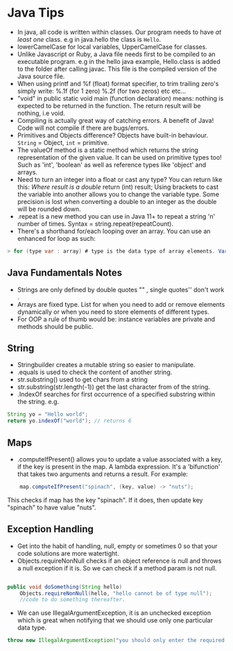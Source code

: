 Java Tips
=========

- In java, all code is written within classes. Our program needs to have *at least one* class. e.g in java.hello the class is `Hello`.
- lowerCamelCase for local variables, UpperCamelCase for classes.
- Unlike Javascript or Ruby, a Java file needs first to be compiled to an executable program. e.g
in the hello java example, Hello.class is added to the folder after calling javac. This file is the compiled version of the Java source file.
- When using printf and %f (float) format specifier, to trim trailing zero's simply write: %.1f (for 1 zero) %.2f (for two zeros) etc etc...
- "void" in public static void main (function declaration) means: nothing is expected to be returned in the function. The return result will be
nothing, i.e void.
- Compiling is actually great way of catching errors. A benefit of Java! Code will not compile if there are bugs/errors.
- Primitives and Objects difference? Objects have built-in behaviour. `String` = Object, `int` = primitive.
- The valueOf method is a static method which returns the string representation of the given value. It can be used on primitive types too! Such as 'int', 'boolean' as well as reference types like 'object' and arrays.
- Need to turn an integer into a float or cast any type? You can return like this: *Where result is a double* return (int) result; Using brackets to cast the variable into another allows you to change the variable type. Some precision is lost when converting a double to an integer as the double will be rounded down.
- .repeat is a new method you can use in Java 11+ to repeat a string 'n' number of times. Syntax = string.repeat(repeatCount).
- There's a shorthand for/each looping over an array. You can use an enhanced for loop as such:

```java
> for (type var : array) # type is the data type of array elements. Var is the variable that holds each element of the array in turn.
```

Java Fundamentals Notes
-----------------------

- Strings are only defined by double quotes "" , single quotes'' don't work .
- Arrays are fixed type. List for when you need to add or remove elements dynamically or when you need to store elements of different types.
- For OOP a rule of thumb would be: instance variables are private and methods should be public.

String
------

- Stringbuilder creates a mutable string so easier to manipulate.
- .equals is used to check the content of another string.
- str.substring() used to get chars from a string
- str.substring(str.length(-1)) get the last character from of the string.
- .IndexOf searches for first occurrence of a specified substring within the string. e.g.

```java
String yo = "Hello world";
return yo.indexOf("world"); // returns 6
```

Maps
-----

- .computeIfPresent() allows you to update a value associated with a key, if the key is present in the map. A lambda expression. It's a 'bifunction' that takes two arguments and returns a result. For example:

```java
    map.computeIfPresent("spinach", (key, value) -> "nuts");
```

This checks if map has the key "spinach". If it does, then update key "spinach" to have value "nuts".

Exception Handling
----------

- Get into the habit of handling, null, empty or sometimes 0 so that your code solutions are more watertight.
- Objects.requireNonNull checks if an object reference is null and throws a null exception if it is. So we can check if a method param is not null.

```java

public void doSomething(String hello)
    Objects.requireNonNull(hello, "hello cannot be of type null");
    //code to do something thereafter.

```

- We can use IllegalArgumentException, it is an unchecked exception which is great when notifying that we should use only one particular data type.

```java
throw new IllegalArgumentException("you should only enter the required type")
```
